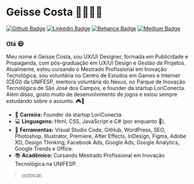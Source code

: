 # Geisse Costa 🐱‍👤👩‍💻
[![Github Badge](https://img.shields.io/badge/-Github-000?style=flat-square&logo=Github&logoColor=white&link=https://github.com/geisse-costa/)](https://github.com/geisse-costa/)
[![Linkedin Badge](https://img.shields.io/badge/-LinkedIn-blue?style=flat-square&logo=Linkedin&logoColor=white&link=https://www.linkedin.com/in/geisse-costa/)](https://www.linkedin.com/in/geisse-costa/)
[![Behance Badge](https://img.shields.io/badge/-Behance-blue?style=flat-square&logo=Behance&logoColor=white&link=https://www.behance.net/geissecosta)](https://www.behance.net/geissecosta)
[![Medium Badge](https://img.shields.io/badge/-Medium-black?style=flat-square&logo=Medium&logoColor=white&link=http://medium.com/@geisse)](http://medium.com/@geisse)

<h3> Olá 😄 </h3>
Meu nome é Geisse Costa, sou UX/UI Designer, formada em Publicidade e Propaganda, com pós-graduação em UX/UI Design e Gestão de Projetos. Atualmente, estou cursando o Mestrado Profissional em Inovação Tecnológica, sou voluntária no Centro de Estudos em Games e Internet (CEGI) da UNIFESP, mentora voluntária do Nexus, no Parque de Inovação Tecnológica de São José dos Campos, e founder da startup LoriConecta. Além disso, gosto muito de desenvolvimento de jogos e estou sempre estudando sobre o assunto. 🎮💜

<p></p>

- 🚀 **Carreira:** Founder da startup LoriConecta.
- 💻 **Linguagens:** Html, CSS, JavaScript e C# (por enquanto 🧐).
- 🎨 **Ferramentas:** Visual Studio Code, GitHub, WordPress, SEO, Photoshop, Illustrator, Premiere, After Effects, InDesign, Figma, Adobe XD, Design Thinking, Facebook Ads, Google Ads, Google Analytics, Google Trends e Office. 
- 📚 **Acadêmico:** Cursando Mestrado Profissional em Inovação Tecnológica na UNIFESP. 

> :octocat:

